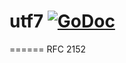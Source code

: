 # utf7 [![GoDoc](https://godoc.org/github.com/cention-sany/utf7?status.png)](https://godoc.org/github.com/cention-sany/utf7)
======
RFC 2152

